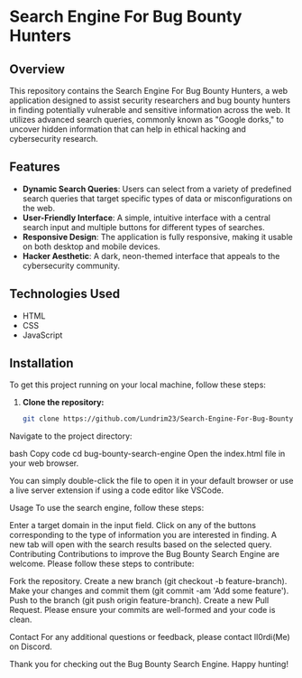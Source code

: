 # Search Engine For Bug Bounty Hunters

## Overview
This repository contains the Search Engine For Bug Bounty Hunters, a web application designed to assist security researchers and bug bounty hunters in finding potentially vulnerable and sensitive information across the web. It utilizes advanced search queries, commonly known as "Google dorks," to uncover hidden information that can help in ethical hacking and cybersecurity research.

## Features
- **Dynamic Search Queries**: Users can select from a variety of predefined search queries that target specific types of data or misconfigurations on the web.
- **User-Friendly Interface**: A simple, intuitive interface with a central search input and multiple buttons for different types of searches.
- **Responsive Design**: The application is fully responsive, making it usable on both desktop and mobile devices.
- **Hacker Aesthetic**: A dark, neon-themed interface that appeals to the cybersecurity community.

## Technologies Used
- HTML
- CSS
- JavaScript

## Installation

To get this project running on your local machine, follow these steps:

1. **Clone the repository:**

   ```bash
   git clone https://github.com/Lundrim23/Search-Engine-For-Bug-Bounty-Hunters.git
Navigate to the project directory:

bash
Copy code
cd bug-bounty-search-engine
Open the index.html file in your web browser.

You can simply double-click the file to open it in your default browser or use a live server extension if using a code editor like VSCode.

Usage
To use the search engine, follow these steps:

Enter a target domain in the input field.
Click on any of the buttons corresponding to the type of information you are interested in finding.
A new tab will open with the search results based on the selected query.
Contributing
Contributions to improve the Bug Bounty Search Engine are welcome. Please follow these steps to contribute:

Fork the repository.
Create a new branch (git checkout -b feature-branch).
Make your changes and commit them (git commit -am 'Add some feature').
Push to the branch (git push origin feature-branch).
Create a new Pull Request.
Please ensure your commits are well-formed and your code is clean.

Contact
For any additional questions or feedback, please contact ll0rdi(Me) on Discord.

Thank you for checking out the Bug Bounty Search Engine. Happy hunting!
